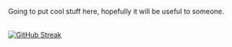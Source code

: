 Going to put cool stuff here, hopefully it will be useful to someone.<br><br>

[![GitHub Streak](https://streak-stats.demolab.com/?user=Desyncfy)](https://git.io/streak-stats)
